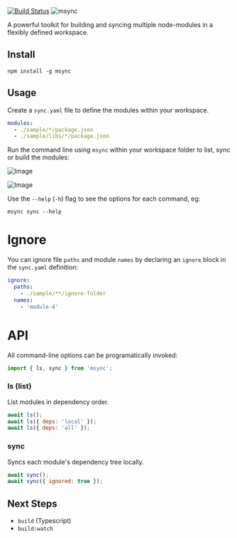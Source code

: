 [![Build Status](https://travis-ci.org/philcockfield/msync.svg?branch=master)](https://travis-ci.org/philcockfield/msync)
![msync](https://cloud.githubusercontent.com/assets/185555/25552911/06c09016-2cfa-11e7-910c-a3723dff3f12.png)


A powerful toolkit for building and syncing multiple node-modules in a flexibly defined workspace.



## Install

    npm install -g msync



## Usage
Create a `sync.yaml` file to define the modules within your workspace.

```yaml
modules:
  - ./sample/*/package.json
  - ./sample/libs/*/package.json
```

Run the command line using `msync` within your workspace folder to list, sync or build the modules:

![Image](https://cloud.githubusercontent.com/assets/185555/25553885/7f7b1206-2d13-11e7-8b06-52489f9e556d.png)

![Image](https://cloud.githubusercontent.com/assets/185555/25554301/ceeb7894-2d1d-11e7-802c-5427e1d56244.png)

Use the `--help` (`-h`) flag to see the options for each command, eg:

    msync sync --help

# Ignore
You can ignore file `paths` and module `names` by declaring an `ignore` block in the `sync.yaml` definition:


```yaml
ignore:
  paths:
    - ./sample/**/ignore-folder
  names:
    - 'module-4'

```




# API
All command-line options can be programatically invoked:

```js
import { ls, sync } from 'msync';
```

### ls (list)
List modules in dependency order.

```js
await ls();
await ls({ deps: 'local' });
await ls({ deps: 'all' });
```

### sync
Syncs each module's dependency tree locally.

```js
await sync();
await sync({ ignored: true });
```



## Next Steps
- `build` (Typescript)
- `build:watch`
